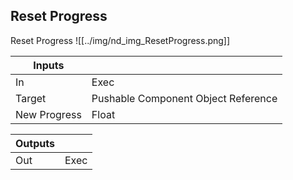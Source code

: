 ## Reset Progress
Reset Progress
![[../img/nd_img_ResetProgress.png]]

|Inputs||
|--|--|
| In | Exec |
| Target | Pushable Component Object Reference |
| New Progress | Float |

|Outputs||
|--|--|
| Out | Exec |
